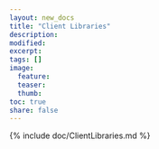 ```yaml
---
layout: new_docs
title: "Client Libraries"
description:
modified:
excerpt:
tags: []
image:
  feature:
  teaser:
  thumb:
toc: true
share: false
---
```


{% include doc/ClientLibraries.md %}
